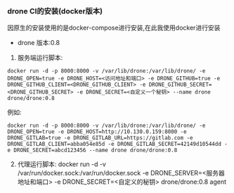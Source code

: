 ### drone CI的安装(docker版本)

因原生的安装使用的是docker-compose进行安装,在此我使用docker进行安装
* drone 版本:0.8

1. 服务端运行脚本:
```
docker run -d -p 8000:8000 -v /var/lib/drone:/var/lib/drone/ -e DRONE_OPEN=true -e DRONE_HOST=<访问地址和端口> -e DRONE_GITHUB=true -e DRONE_GITHUB_CLIENT=<DRONE_GITHUB_CLIENT> -e DRONE_GITHUB_SECRET=<DRONE_GITHUB_SECRET> -e DRONE_SECRET=<自定义一个秘钥> --name drone drone/drone:0.8
```

例如:
```
docker run -d -p 8000:8000 -v /var/lib/drone:/var/lib/drone/ -e DRONE_OPEN=true -e DRONE_HOST=http://10.130.0.159:8000 -e DRONE_GITLAB=true -e DRONE_GITLAB_URL=https://gitlab.com -e DRONE_GITLAB_CLIENT=abba054e85d -e DRONE_GITLAB_SECRET=42149d10544dd -e DRONE_SECRET=abcd123456 --name drone drone/drone:0.8
```

2. 代理运行脚本:
docker run -d -v /var/run/docker.sock:/var/run/docker.sock -e DRONE_SERVER=<服务器地址和端口> -e DRONE_SECRET=<自定义的秘钥> drone/drone:0.8 agent
